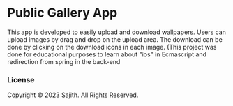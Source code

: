 # Public Gallery App
This app is developed to easily upload and download wallpapers. Users can upload images
by drag and drop on the upload area. The download can be done by clicking on the
download icons in each image. (This project was done for educational purposes to learn
about "ios" in Ecmascript and redirection from spring in the back-end

### License
Copyright &copy; 2023 Sajith. All Rights Reserved.

